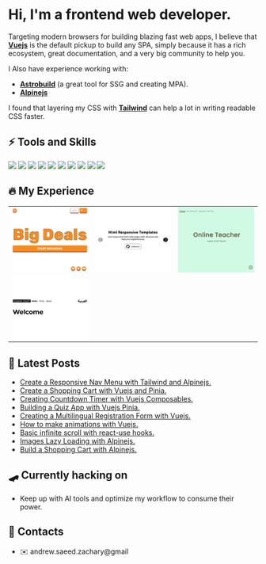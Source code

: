 # Hi, I'm a frontend web developer.
Targeting modern browsers for building blazing fast web apps, I believe that <a href="https://vuejs.org/">**Vuejs**</a> is the default pickup to build any SPA, simply because it has a rich ecosystem, great documentation, and a very big community to help you.

I Also have experience working with:

- <a href="https://astro.build/">**Astrobuild**</a> (a great tool for SSG and creating MPA).
- <a href="https://alpinejs.dev/">**Alpinejs**</a>

I found that layering my CSS with <a href="https://tailwindcss.com/">**Tailwind**</a> can help a lot in writing readable CSS faster.

## :zap: Tools and Skills
<img src="https://cdn.cdnlogo.com/logos/h/84/html.svg" width="24" />  <img src="https://cdn.cdnlogo.com/logos/c/18/css.svg" width="24" />  <img src="https://cdn.cdnlogo.com/logos/j/44/javascript.svg" width="26" />  <img src="https://cdn.cdnlogo.com/logos/n/88/nodejs.svg" width="72" />  <img src="https://astro.build/assets/press/full-logo-light.svg" width="75" /> 
<img src="https://alpinejs.dev/alpine_long.svg" width="120" />  <img src="https://cdn.cdnlogo.com/logos/t/58/tailwind-css.svg" width="30" />  <img src="https://cdn.cdnlogo.com/logos/s/90/sass.svg" width="32" />  <img src="https://www.vectorlogo.zone/logos/vuejs/vuejs-icon.svg" width="24" />  <img src="https://pinia.vuejs.org/logo.svg" width="20" />

## :fire: My Experience
<table>
  <tr>
    <td valign="center">
      <a href="https://github.com/andrew-zachary/big-deals">
        <img width="180" src="./big-deals.png" align="right"/>
      </a>
    </td>
    <td valign="center">
      <a href="https://github.com/andrew-zachary/html-responsive-templates">
        <img width="180" src="./html-responsive-templates.png" align="right"/>
      </a>
    </td>
    <td valign="center">
      <a href="https://github.com/andrew-zachary/online-teacher">
        <img width="180" src="./online-teacher.png" align="right"/>
      </a>
    </td>
  </tr>
  <tr>
    <td valign="center">
      <a href="https://github.com/andrew-zachary/cosmic-dust">
        <img width="180" src="./cosmic-dust.png" align="right"/>
      </a>
    </td>
  </tr>
</table>

## :gem: Latest Posts
- <a href="https://dev.to/andrewzach/create-a-responsive-nav-menu-with-tailwind-and-alpinejs-2ij1">Create a Responsive Nav Menu with Tailwind and Alpinejs.</a>
- <a href="https://dev.to/andrewzach/create-a-shopping-cart-with-vuejs-and-pinia-1ooc">Create a Shopping Cart with Vuejs and Pinia.</a>
- <a href="https://dev.to/andrewzach/creating-countdown-timer-with-vuejs-composables-m52">Creating Countdown Timer with Vuejs Composables.</a>
- <a href="https://dev.to/andrewzach/building-a-quiz-app-with-vuejs-pinia-12d6">Building a Quiz App with Vuejs Pinia.</a>
- <a href="https://dev.to/andrewzach/creating-a-multilingual-registration-form-with-vuejs-vee-validate-and-vue-i18n-c07">Creating a Multilingual Registration Form with Vuejs.</a>
- <a href="https://dev.to/andrewzach/how-to-make-animations-with-vuejs-jp2">How to make animations with Vuejs.</a>
- <a href="https://dev.to/andrewzach/basic-infinite-scroll-with-react-use-hooks-447l">Basic infinite scroll with react-use hooks.</a>
- <a href="https://dev.to/andrewzach/hard-time-with-image-attribute-loadinglazy-alpinejs-can-help-4a05">Images Lazy Loading with Alpinejs.</a>
- <a href="https://dev.to/andrewzach/build-a-shopping-cart-with-alpinejs-3nkb">Build a Shopping Cart with Alpinejs.</a>


## :skateboard: Currently hacking on
- Keep up with AI tools and optimize my workflow to consume their power.

## :speech_balloon: Contacts
- :envelope: andrew.saeed.zachary@gmail